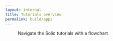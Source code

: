 ```yaml
---
layout: internal
title: Tutorials overview
permalink: build/apps
---
```


<figure>
    <object data="{{site.baseurl}}/assets/img/tutorials/tutorials_flowchart.svg"></object>
    <figcaption>Navigate the Solid tutorials with a flowchart</figcaption>
</figure>
